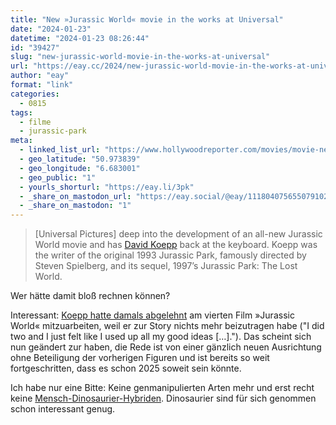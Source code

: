 ```yaml
---
title: "New »Jurassic World« movie in the works at Universal"
date: "2024-01-23"
datetime: "2024-01-23 08:26:44"
id: "39427"
slug: "new-jurassic-world-movie-in-the-works-at-universal"
url: "https://eay.cc/2024/new-jurassic-world-movie-in-the-works-at-universal/"
author: "eay"
format: "link"
categories:
  - 0815
tags:
  - filme
  - jurassic-park
meta:
  - linked_list_url: "https://www.hollywoodreporter.com/movies/movie-news/new-jurassic-world-movie-in-the-works-1235792506/"
  - geo_latitude: "50.973839"
  - geo_longitude: "6.683001"
  - geo_public: "1"
  - yourls_shorturl: "https://eay.li/3pk"
  - _share_on_mastodon_url: "https://eay.social/@eay/111804075655079102"
  - _share_on_mastodon: "1"
---
```


> \[Universal Pictures\] deep into the development of an all-new Jurassic World movie and has [David Koepp](https://en.wikipedia.org/wiki/David_Koepp) back at the keyboard. Koepp was the writer of the original 1993 Jurassic Park, famously directed by Steven Spielberg, and its sequel, 1997’s Jurassic Park: The Lost World.

Wer hätte damit bloß rechnen können?

Interessant: [Koepp hatte damals abgelehnt](https://www.comingsoon.net/movies/news/93911-exclusive-david-koepp-on-jack-ryan-snow-white-jurassic-park) am vierten Film »Jurassic World« mitzuarbeiten, weil er zur Story nichts mehr beizutragen habe ("I did two and I just felt like I used up all my good ideas \[…\]."). Das scheint sich nun geändert zur haben, die Rede ist von einer gänzlich neuen Ausrichtung ohne Beteiligung der vorherigen Figuren und ist bereits so weit fortgeschritten, dass es schon 2025 soweit sein könnte.

Ich habe nur eine Bitte: Keine genmanipulierten Arten mehr und erst recht keine [Mensch-Dinosaurier-Hybriden](https://jurassicpark.fandom.com/wiki/Human-dinosaur_hybrid). Dinosaurier sind für sich genommen schon interessant genug.
